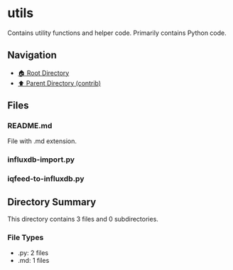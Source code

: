 # utils

Contains utility functions and helper code. Primarily contains Python code.

## Navigation

* [🏠 Root Directory](../../README.md)
* [⬆️ Parent Directory (contrib)](../README.md)

## Files

### README.md

File with .md extension.

### influxdb-import.py

### iqfeed-to-influxdb.py

## Directory Summary

This directory contains 3 files and 0 subdirectories.

### File Types

* .py: 2 files
* .md: 1 files

